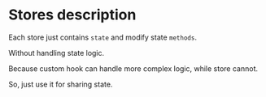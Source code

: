 # Stores description

Each store just contains `state` and modify state `methods`.

Without handling state logic.

Because custom hook can handle more complex logic, while store cannot.

So, just use it for sharing state.